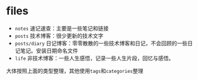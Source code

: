# files

- `notes` 速记速查：主要是一些笔记和链接
- `posts` 技术博客：很少更新的技术文字
- `posts/diary` 日记博客：零零散散的一些技术博客和日记，不会回顾的一些日记笔记。安装日期命名文件
- `life` 非技术博客：一些人生感悟，记录一些人生片段，回忆与感悟。

大体按照上面的类型整理，其他使用`tags`和`categories`整理
